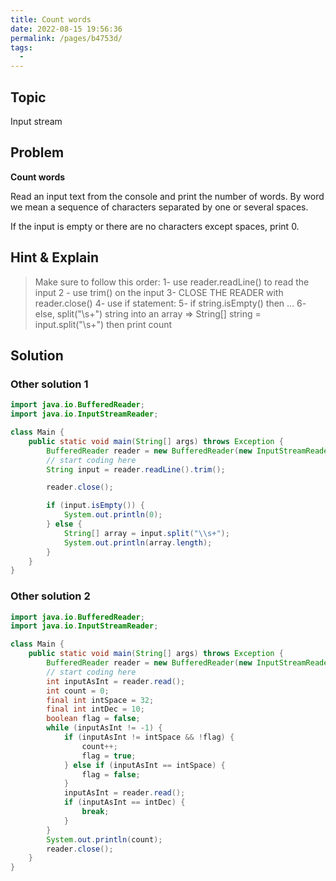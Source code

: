 ```yaml
---
title: Count words
date: 2022-08-15 19:56:36
permalink: /pages/b4753d/
tags:
  - 
---
```

## Topic
Input stream

## Problem
**Count words**

Read an input text from the console and print the number of words. By word we mean a sequence of characters separated by one or several spaces.

If the input is empty or there are no characters except spaces, print 0.

## Hint & Explain
> Make sure to follow this order:
> 1- use reader.readLine() to read the input
> 2 - use trim() on the input
> 3- CLOSE THE READER with reader.close()
> 4- use if statement:
> 5- if string.isEmpty() then ...
> 6- else, split("\\s+") string into an array => String[] string = input.split("\\s+") then print count

## Solution
### Other solution 1
```java
import java.io.BufferedReader;
import java.io.InputStreamReader;

class Main {
    public static void main(String[] args) throws Exception {
        BufferedReader reader = new BufferedReader(new InputStreamReader(System.in));
        // start coding here
        String input = reader.readLine().trim();

        reader.close();

        if (input.isEmpty()) {
            System.out.println(0);
        } else {
            String[] array = input.split("\\s+");
            System.out.println(array.length);
        }
    }
}
```
### Other solution 2
```java
import java.io.BufferedReader;
import java.io.InputStreamReader;

class Main {
    public static void main(String[] args) throws Exception {
        BufferedReader reader = new BufferedReader(new InputStreamReader(System.in));
        // start coding here
        int inputAsInt = reader.read();
        int count = 0;
        final int intSpace = 32;
        final int intDec = 10;
        boolean flag = false;
        while (inputAsInt != -1) {
            if (inputAsInt != intSpace && !flag) {
                count++;
                flag = true;
            } else if (inputAsInt == intSpace) {
                flag = false;
            }
            inputAsInt = reader.read();
            if (inputAsInt == intDec) {
                break;
            }
        }
        System.out.println(count);
        reader.close();
    }
}
```